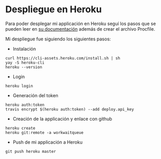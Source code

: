 # Despliegue en Heroku

Para poder desplegar mi applicación en Heroku seguí los pasos que se pueden leer en [su documentación](https://devcenter.heroku.com/articles/heroku-cli) además de crear el archivo Procfile.

Mi despliegue fue siguiendo los siguientes pasos:

* Instalación

~~~~
curl https://cli-assets.heroku.com/install.sh | sh
yay -S heroku-cli
heroku --version
~~~~

* Login 

~~~~
heroku login
~~~~

* Generación del token

~~~~
heroku auth:token
travis encrypt $(heroku auth:token) --add deploy.api_key
~~~~

* Creación de la applicación y enlace con github

~~~~
heroku create
heroku git:remote -a workwaitqueue
~~~~

* Push de mi applicación a Heroku

~~~~
git push heroku master
~~~~

